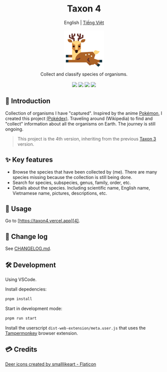 <h1 align="center">Taxon 4</h1>

<p align="center">
	<span>English</span>
	|
	<a href="./README.vi.md">Tiếng Việt</a>
	<br>
	<br>
	<img src="./public/assets/images/logo.png" height="128">
	<br>
	Collect and classify species of organisms.
	<br>
	<br>
	<img src="https://img.shields.io/github/package-json/v/tientq64/taxon4?label=Version&color=0284c7">
	<img src="https://img.shields.io/github/deployments/tientq64/taxon4/production?label=Deployment&color=f43f5e">
	<img src="https://img.shields.io/github/size/tientq64/taxon4/public/data/data.taxon4?label=Data&color=059669">
	<img src="https://img.shields.io/website?label=Website&url=https://taxon4.vercel.app&up_color=65a30d&down_color=f43f5e">
</p>

## 📰 Introduction

Collection of organisms I have "captured". Inspired by the anime [Pokémon][1], I created this project [(Pokédex)][2]. Traveling around (Wikipedia) to find and "collect" information about all the organisms on Earth. The journey is still ongoing.

> This project is the 4th version, inheriting from the previous [Taxon 3][3] version.

## ✨ Key features

- Browse the species that have been collected by (me). There are many species missing because the collection is still being done.
- Search for species, subspecies, genus, family, order, etc.
- Details about the species. Including scientific name, English name, Vietnamese name, pictures, descriptions, etc.

## 🤳 Usage

Go to [https://taxon4.vercel.app][4].

## 📑 Change log

See [CHANGELOG.md][5].

## 🛠️ Development

Using VSCode.

Install depedencies:

```bash
pnpm install
```

Start in development mode:

```bash
pnpm run start
```

Install the userscript `dist-web-extension/meta.user.js` that uses the [Tampermonkey][6] browser extension.

## 💳 Credits

<a href="https://www.flaticon.com/free-icons/deer" title="deer icons">
	Deer icons created by smalllikeart - Flaticon
</a>

[1]: https://en.wikipedia.org/wiki/Pok%C3%A9mon
[2]: https://en.wikipedia.org/wiki/Gameplay_of_Pok%C3%A9mon#Pok%C3%A9dex
[3]: https://github.com/tientq64/taxon
[4]: https://taxon4.vercel.app/
[5]: ./CHANGELOG.md
[6]: https://www.tampermonkey.net/
